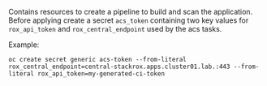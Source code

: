 Contains resources to create a pipeline to build and scan the application.
Before applying create a secret `acs_token` containing two key values for `rox_api_token` and `rox_central_endpoint` used by the acs tasks.

 

Example:
```
oc create secret generic acs-token --from-literal rox_central_endpoint=central-stackrox.apps.cluster01.lab.:443 --from-literal rox_api_token=my-generated-ci-token
```
